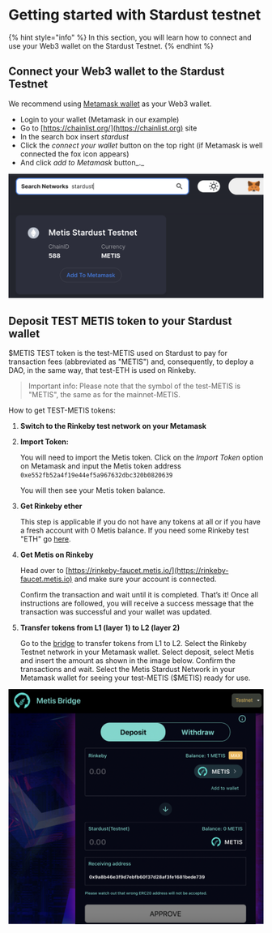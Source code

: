 # Getting started with Stardust testnet

{% hint style="info" %}
In this section, you will learn how to connect and use your Web3 wallet on the Stardust Testnet.
{% endhint %}

## **Connect your Web3 wallet to the Stardust Testnet**

We recommend using [Metamask wallet](./) as your Web3 wallet.&#x20;

* Login to your wallet (Metamask in our example)&#x20;
* Go to [https://chainlist.org/](https://chainlist.org) site
* In the search box insert _stardust_
* Click the _connect your wallet_ button on the top right (if Metamask is well connected the fox icon appears)
* And click _add to Metamask_ button_._   &#x20;

![Add the Stardust Testnet to Metamask using chainlist.org](<../../../.gitbook/assets/Schermata 2022-01-26 alle 23.17.31.png>)

## **Deposit TEST METIS token to your Stardust wallet**

$METIS TEST token is the test-METIS used on Stardust to pay for transaction fees (abbreviated as "METIS") and, consequently, to deploy a DAO, in the same way, that test-ETH is used on Rinkeby.&#x20;

> Important info: Please note that the symbol of the test-METIS is "METIS", the same as for the mainnet-METIS.

How to get TEST-METIS tokens:

1. **Switch to the Rinkeby test network on your Metamask**
2.  **Import Token:**&#x20;

    You will need to import the Metis token. Click on the _Import Token_ option on Metamask and input the Metis token address `0xe552fb52a4f19e44ef5a967632dbc320b0820639`

    You will then see your Metis token balance.
3.  **Get Rinkeby ether**

    This step is applicable if you do not have any tokens at all or if you have a fresh account with 0 Metis balance. If you need some Rinkeby test "ETH" go [here](getting-started-with-rinkeby-testnet.md).&#x20;
4.  **Get Metis on Rinkeby**

    Head over to [https://rinkeby-faucet.metis.io/](https://rinkeby-faucet.metis.io) and make sure your account is connected.

    Confirm the transaction and wait until it is completed. That’s it! Once all instructions are followed, you will receive a success message that the transaction was successful and your wallet was updated.
5.  **Transfer tokens from L1 (layer 1) to L2 (layer 2)**

    Go to the [bridge](https://bridge.metis.io) to transfer tokens from L1 to L2. Select the Rinkeby Testnet network in your Metamask wallet. Select deposit, select Metis and insert the amount as shown in the image below. Confirm the transactions and wait. Select the Metis Stardust Network in your Metamask wallet for seeing your test-METIS ($METIS) ready for use.

![Metis bridge - from L1 to L2.](<../../../.gitbook/assets/Schermata 2022-01-30 alle 16.20.10 (1).png>)
